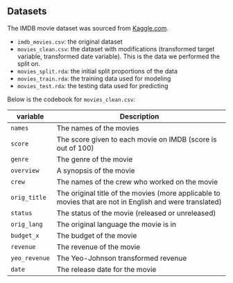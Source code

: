 ## Datasets

The IMDB movie dataset was sourced from [Kaggle.com](https://www.kaggle.com/datasets/ashpalsingh1525/imdb-movies-dataset/data).

- `imdb_movies.csv`: the original dataset
- `movies_clean.csv`: the dataset with modifications (transformed target variable, transformed date variable). This is the data we performed the split on.
- `movies_split.rda`: the initial split proportions of the data
- `movies_train.rda`: the training data used for modeling
- `movies_test.rda`: the testing data used for predicting

Below is the codebook for `movies_clean.csv`:

| variable      | Description                                            |
|---------------|--------------------------------------------------------|
|`names`           |The names of the movies                           |
|`score`| The score given to each movie on IMDB (score is out of 100)|
|`genre`| The genre of the movie|
|`overview`| A synopsis of the movie|
|`crew`| The names of the crew who worked on the movie|
|`orig_title`| The original title of the movies (more applicable to movies that are not in English and were translated)|
|`status`| The status of the movie (released or unreleased)|
|`orig_lang`| The original language the movie is in|
|`budget_x`| The budget of the movie|
|`revenue`| The revenue of the movie|
|`yeo_revenue`| The Yeo-Johnson transformed revenue|
|`date`| The release date for the movie|
